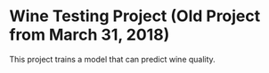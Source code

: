 # Wine Testing Project (Old Project from March 31, 2018)
This project trains a model that can predict wine quality.
